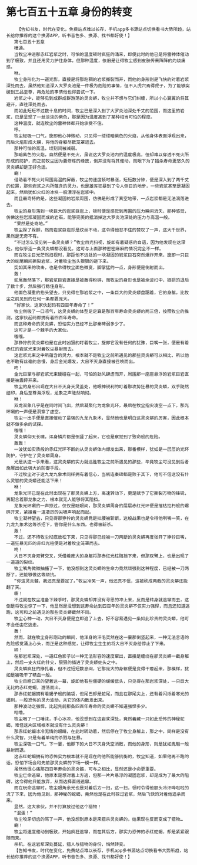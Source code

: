 # 第七百五十五章 身份的转变
        【告知书友，时代在变化，免费站点难以长存，手机app多书源站点切换看书大势所趋，站长给你推荐的这个换源APP，听书音色多、换源、找书都好使！】
       第七百五十五章
       噗通。
       当牧尘冲进那赤红岩浆之时，可怕的温度顿时疯狂的涌来，即便此时的他已是将雷神体催动到了极致，并且还用灵力护住身体，但那种温度，依旧是让得牧尘感到皮肤传来阵阵的灼烧痛感。
       咻。
       牧尘身形化为一道光影，直接是将那粘稠的岩浆撕裂而开，而他的身形则是飞快的对着岩浆深处而去，虽然他知道深入大罗炎池是一件极为危险的事情，但不入虎穴焉得虎子，为了能够突破到三品至尊，再危险的事情他也得尝试一下。
       岩浆之中，能够见到成群成群游荡的灵炎蟒，牧尘并不想与它们纠缠，所以小心翼翼的将其避开，直往深处而去。
       而如此短短不过数十息的时间，牧尘已是深入到了大罗炎池深处千丈的范围，而这里的岩浆，已是呈现了一丝淡淡的紫色，那是因为温度高到了某种相当可怕的程度。
       这种温度，就连牧尘的雷神体都开始承受不住。
       呼。
       牧尘轻吸一口气，旋即他心神微动，只见得一缕缕暗紫色的火焰，从他身体表面浮现出来，而后火焰形成火膜，将他的身躯尽数笼罩进去。
       那种可怕的高温，顷刻间被减弱。
       那暗紫色的火焰，自然便是不死火，虽说这大罗炎池内的温度极高，但却难以穿透不死火所形成的防护，而之前牧尘因为要修炼的缘故，倒并没有将其催动，而眼下为了猎杀寿命更悠久的灵炎蟒却是正好合适。
       唰！
       借助着不死火对周围高温的屏蔽，牧尘的速度顿时暴涨，短短数分钟，便是深入到了两千丈的位置，那些岩浆之内所蕴含的灵力，也是雄浑狂暴到了令人侧目的地步，一些岩浆甚至是凝固起来，然后犹如火红的冰块一般漂浮在岩浆中。
       而且最奇特的是，这些凝固的岩浆周围，仿佛是形成了真空地带，一点岩浆都是无法滴落进去。
       牧尘的身形落到一块巨大的岩浆巨岩上，顿时便是感觉到周围的压力瞬间消失，那种感觉，仿佛这些岩浆凝固而成的岩石，能够完美的抵消掉这大罗炎池深处的压力与高温一般。
       “果然是处奇地。”
       牧尘跺了跺脚，然而岩浆巨岩却是纹丝不动，这令得他忍不住的赞叹了一声，这大千世界，果然是无奇不有。
       “不过怎么没见到一条灵炎蟒？”牧尘目光扫视，旋即有着疑惑的自语，因为他发现在这深处，他似乎连一条灵炎蟒都没看见，这可与上面那种密密麻麻的情况完全不一样。
       而在牧尘目光茫然扫视时，那距他不远处的一块凝固的岩浆巨石突然爆炸开来，旋即一只巨大的蛇尾瞬间撕裂岩浆，对着牧尘当头狠狠的砸下来。
       突如其来的攻击，也是令得牧尘面色微变，脚掌猛的一点，身形便是倒射而出。
       轰！
       蛇尾轰然落下，那岩浆巨岩直接是被轰得粉碎，而牧尘的身形也是被余波扫中，狼狈的退后了数十步，然后强行稳住身形。
       他面色凝重的抬头望去，只见得在那岩浆之中，一条巨大的灵炎蟒盘踞着，它的身躯，比牧尘之前见到的任何一条都要庞大。
       “好家伙，这家伙起码有四百年寿命了！”
       牧尘倒吸了一口凉气，这灵炎蟒的体型足足算是那百年寿命灵炎蟒的两三倍，按照牧尘的推测，这家伙起码都拥有着四百年寿命。
       而这种寿命的灵炎蟒，恐怕实力已经不比那秦碑弱多少了。
       这可才是一个棘手的大家伙。
       嗤嗤。
       那狰狞的灵炎蟒也是在此时凶狠的盯着牧尘，旋即它没有任何的犹豫，巨嘴一张，便是有着赤红的岩浆光束对着牧尘暴射而去。
       这岩浆光束之中所蕴含的灵力，根本就不是牧尘之前所遇见的那些灵炎蟒可以相比，所以他也不敢有丝毫的怠慢，身后金光爆发，大日不灭身直接被召唤而出。
       咚！
       金光巨掌与那岩浆光束硬碰在一起，可怕的劲风肆虐而开，周围那一座座悬浮的岩浆巨岩直接是被震碎开来。
       牧尘的身形出现在大日不灭身天灵盖处，他眼神锐利的盯着那攻势狂暴的灵炎蟒，双手陡然结印，身后至尊海浮现，龙象之声陡然响彻。
       咻！
       双龙双象几乎是在同时间飞出，然后凝聚化为龙象光环，最后在牧尘指尖凌空一点下，那光环唰的一声便是洞穿了虚空。
       牧尘一出手便是直接催动了最强的九龙九象术，显然他也是明白这灵炎蟒的厉害，因此根本就不做多余的试探。
       嗤嗤！
       灵炎蟒仰天长啸，浑身鳞片都是倒竖了起来，它也是察觉到了致命般的危险。
       轰轰！
       一波犹如实质般的赤红光环不断的从灵炎蟒体内爆发出来，那番模样，犹如是一层层的光环防护，守护在了灵炎蟒周身。
       光是从这一手来看，这灵炎蟒的实力就远胜牧尘之前所遇见的那些，毕竟牧尘可没见到后者施展出如此强大的防御手段。
       不过牧尘对于这九龙九象术同样拥有着信心，当初连秦碑都是败于其下，他可不信这没有什么灵智的灵炎蟒还能活下来！
       咻！
       龙象光环已是在此时出现在了那灵炎蟒上方，高速转动下，更是赋予了它撕裂万物的锋锐，再配合着那龙象之力，根本就无人能够将其阻挡。
       龙象光环唰的一声掠过，仅仅是眨眼间，那灵炎蟒周身的层层赤红光环便是摧枯拉朽般的爆碎开来，紧接着一道凄厉的尖啸声响起而起。
       牧尘凝神望去，只见得那狰狞的灵炎蟒竟是拦腰被斩断，这般战果也是令得他咧嘴一笑，在九龙九象术这等杀招下，管你是什么东西，也得被斩杀。
       轰！
       不过，还不待牧尘彻底放松下来，只见得那已经被一刀两断的灵炎蟒再度张开了狰狞巨嘴，一道狂暴无匹的赤红光柱便是对着牧尘笼罩而去。
       咚！
       大日不灭身双臂交叉，凭借着庞大的身躯将那赤红光柱阻挡下来，但那双臂上，也是出现了一道道的裂纹。
       牧尘嘴角微微抽搐了一下，他没想到这灵炎蟒的生命力竟然顽强到这种程度，已经被一刀两断了，还能够做这等顽抗。
       “你这灵炎髓，我还真是要定了。”牧尘冷笑一声，他还真不信，这被砍成两截的灵炎蟒还能翻了天。
       嘶！
       不过就在牧尘准备下辣手时，那灵炎蟒却并没有寻思的冲上来，反而是转身就逃窜而去，这倒是将牧尘惊了一下，他显然是没想到这寿命达到四百年的灵炎蟒不仅实力强悍，而且还知道逃跑，这可和之前遇见的那些灵炎蟒截然不同。
       牧尘心神一动，大日不灭身便是立即追了上去，好不容易遇见一条如此珍贵的灵炎蟒，他可不会任由它逃走。
       轰！
       然而，就在牧尘身形刚动的瞬间，他浑身的汗毛突然在这一霎那倒竖起来，一种无法言语的危险感觉涌上心头，而正是这种感觉，让得牧尘生生的将大日不灭身给停止了下来。
       砰！
       在那岩浆深处，一道红色影子以一种无法形容的速度窜出，直接是缠绕在那灵炎蟒一截身躯上，然后一支火红的针尖，狠狠的插进了灵炎蟒蛇头之中。
       灵炎蟒疯狂的挣扎着，但不过短短数息间，它那庞大的身躯便是变得干瘪起来，那模样，犹如是被吸干了精血一般。
       牧尘目瞪口呆的望着这一幕，旋即他有些僵硬的缓缓低头，只见得在那岩浆深处，一只巨大无比的赤红蛇蝎，游荡而出。
       那赤红蛇蝎拥有着蝎子般的脑袋，但尾巴却是蛇尾，而且在那尾尖上，还有着闪烁着寒光的蝎刺，一股恐怖的灵力波动，从它的体内散发出来。
       那种波动之强悍，比起先前那条四百年寿命的灵炎蟒不知道强悍多少。
       咕噜。
       牧尘咽了一口唾沫，手心冰凉，他没想到在这岩浆深处，竟然着藏一只如此恐怖的神秘蛇蝎，难怪这片区域根本就没有什么灵炎蟒！
       那赤红蛇蝎冰冷无情的眼睛，在此时转动着，然后停在了牧尘身躯上，那之中，同样是没有什么灵智，只是有着单纯的杀戮与狂暴。
       牧尘深吸一口气，下一霎，他脚下的大日不灭身凭空消散，而他的身形，则是犹如鬼魅一般暴射而退。
       这赤红蛇蝎拥有的恐怖实力根本就不是现在的他所能够抗衡的，牧尘知道，如果他再不跑的话，恐怕下场会和先前那灵炎蟒的下场一模一样。
       虽然他很心痛那四百年寿命的灵炎髓，可与之相比，显然还是小命更重要。
       牧尘亡命逃窜，他原本是想对着上方逃，但那一片片悬浮的凝固岩浆，却是成为了最大的阻碍，这令得他只能放弃，从而选择直线逃窜。
       而在玩命逃窜时，牧尘眼角余光也是对着后方一扫，这一扫，顿时令得他额头冷汗哗啦啦的流了下来，因为他见到，那神秘的蛇蝎，竟然也是在此时掠过岩浆，然后飞快的对着他追杀而来。
       显然，这大家伙，并不打算放过他这个猎物！
       “混蛋！”
       牧尘咬牙切齿的骂了一声，他没想到原本是来猎杀灵炎蟒的，结果现在反而变成了猎物…
       唰！
       牧尘将速度催动到极致，开始疯狂逃窜，而在其后方，那实力恐怖的赤红蛇蝎，却是紧紧跟随而来。
       杀机，在这岩浆深处蔓延，猎人与猎物的身份，悄然转变。
       【告知书友，时代在变化，免费站点难以长存，手机app多书源站点切换看书大势所趋，站长给你推荐的这个换源APP，听书音色多、换源、找书都好使！】